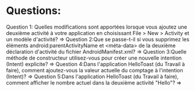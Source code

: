 # Questions:
Question 1: Quelles modifications sont apportées lorsque vous ajoutez une deuxième activité à votre application en choisissant File > New > Activity et un modèle d'activité? 
  =>
Question 2:Que se passe-t-il si vous supprimez les éléments android:parentActivityName et <méta-data> de la deuxième déclaration d'activité du fichier AndroidManifest.xml? 
  =>
Question 3:Quelle méthode de constructeur utilisez-vous pour créer une nouvelle intention (Intent) explicite?
  =>
Question 4:Dans l'application HelloToast (du Travail à faire), comment ajoutez-vous la valeur actuelle du comptage à l'intention (Intent)?
  =>
Question 5:Dans l'application HelloToast (du Travail à faire), comment afficher le nombre actuel dans la deuxième activité "Hello"? 
  =>
